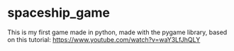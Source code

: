 # spaceship_game
This is my first game made in python, made with the pygame library, based on this tutorial: https://www.youtube.com/watch?v=waY3LfJhQLY
